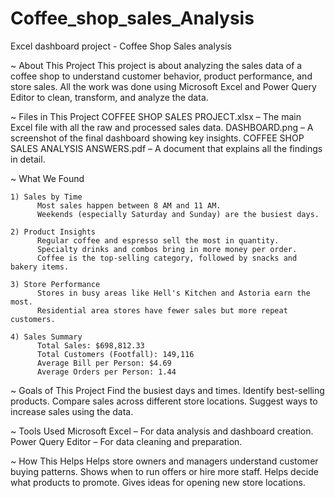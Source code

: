 # Coffee_shop_sales_Analysis
Excel dashboard project - Coffee Shop Sales analysis

~ About This Project
    This project is about analyzing the sales data of a coffee shop to understand customer behavior, product performance, and store sales. All the work was done using Microsoft Excel and Power Query Editor to         clean, transform, and analyze the data.

~ Files in This Project
    COFFEE SHOP SALES PROJECT.xlsx – The main Excel file with all the raw and processed sales data.
    DASHBOARD.png – A screenshot of the final dashboard showing key insights.
    COFFEE SHOP SALES ANALYSIS ANSWERS.pdf – A document that explains all the findings in detail.

~ What We Found
    
    1) Sales by Time
          Most sales happen between 8 AM and 11 AM.
          Weekends (especially Saturday and Sunday) are the busiest days.

    2) Product Insights
          Regular coffee and espresso sell the most in quantity.
          Specialty drinks and combos bring in more money per order.
          Coffee is the top-selling category, followed by snacks and bakery items.

    3) Store Performance
          Stores in busy areas like Hell's Kitchen and Astoria earn the most.
          Residential area stores have fewer sales but more repeat customers.

    4) Sales Summary
          Total Sales: $698,812.33
          Total Customers (Footfall): 149,116
          Average Bill per Person: $4.69
          Average Orders per Person: 1.44

~ Goals of This Project
    Find the busiest days and times.
    Identify best-selling products.
    Compare sales across different store locations.
    Suggest ways to increase sales using the data.

~ Tools Used
    Microsoft Excel – For data analysis and dashboard creation.
    Power Query Editor – For data cleaning and preparation.

~ How This Helps
    Helps store owners and managers understand customer buying patterns.
    Shows when to run offers or hire more staff.
    Helps decide what products to promote.
    Gives ideas for opening new store locations.




    
